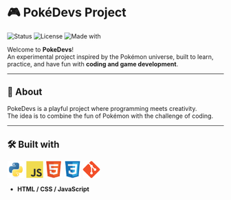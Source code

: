 # 🎮 PokéDevs Project

![Status](https://img.shields.io/badge/status-in%20progress-yellow) 
![License](https://img.shields.io/badge/license-MIT-blue) 
![Made with](https://img.shields.io/badge/made%20with-Python-red) 

Welcome to **PokeDevs**!  
An experimental project inspired by the Pokémon universe, built to learn, practice, and have fun with **coding and game development**.  

---

## 🚀 About
PokeDevs is a playful project where programming meets creativity.  
The idea is to combine the fun of Pokémon with the challenge of coding.

---

## 🛠️ Built with
<p align="left">
  <img src="https://raw.githubusercontent.com/devicons/devicon/master/icons/python/python-original.svg" alt="python" width="40" height="40"/>
  <img src="https://raw.githubusercontent.com/devicons/devicon/master/icons/javascript/javascript-original.svg" alt="javascript" width="40" height="40"/>
  <img src="https://raw.githubusercontent.com/devicons/devicon/master/icons/html5/html5-original.svg" alt="html5" width="40" height="40"/>
  <img src="https://raw.githubusercontent.com/devicons/devicon/master/icons/css3/css3-original.svg" alt="css3" width="40" height="40"/>
  <img src="https://raw.githubusercontent.com/devicons/devicon/master/icons/git/git-original.svg" alt="git" width="40" height="40"/>
</p>

- **HTML / CSS / JavaScript**
